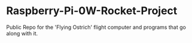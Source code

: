 # Raspberry-Pi-0W-Rocket-Project
Public Repo for the 'Flying Ostrich' flight computer and programs that go along with it.
